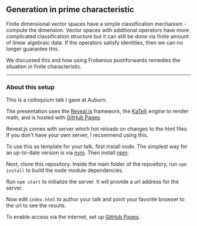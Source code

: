 ## Generation in prime characteristic 

Finite dimensional vector spaces have a simple classification mechanism - 
compute the dimension. Vector spaces with additional operators have 
more complicated classification structure but it can still be done via 
finite amount of linear algebraic data. If the operators satisfy identities, 
then we can no longer guarantee this. 

We discussed this and how using Frobenius pushforwards remedies the situation 
in finite characteristic. 


---

### About this setup

This is a colloquium talk I gave at Auburn. 

The presentation uses the [Reveal.js](https://revealjs.com/) framework, the 
[KaTeX](katex.org) engine to render math, and is hosted 
with [GitHub Pages](pages.github.com).

Reveal.js comes with server which hot reloads on changes to the html files. If you 
don't have your own server, I recommend using this. 

To use this as template for your talk, first install node. The simplest way 
for an up-to-date version is via [nvm](https://github.com/nvm-sh/nvm/blob/master/README.md). 
Then install [npm](https://www.npmjs.com/package/npm). 

Next, clone this repository. Inside the main folder of the repository, run 
`npm install` to build the node module dependencies. 

Run `npm start` to initialize the server. It will provide a url address for the server. 

Now edit `index.html` to author your talk and point your favorite browser to 
the url to see the results. 

To enable access via the internet, set up [GitHub Pages](pages.github.com). 
